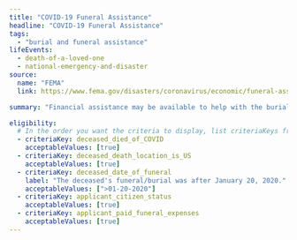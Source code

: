 ```yaml
---
title: "COVID-19 Funeral Assistance"
headline: "COVID-19 Funeral Assistance"
tags:
  - "burial and funeral assistance"
lifeEvents:
  - death-of-a-loved-one
  - national-emergency-and-disaster
source:
  name: "FEMA"
  link: https://www.fema.gov/disasters/coronavirus/economic/funeral-assistance

summary: "Financial assistance may be available to help with the burial and funeral costs for people who died of COVID-19."

eligibility:
  # In the order you want the criteria to display, list criteriaKeys from the csv here, each followed by a comma-separated list of which values indicate eligibility for that criteria. Wrap individual values in quotes if they have inner commas.
  - criteriaKey: deceased_died_of_COVID
    acceptableValues: [true]
  - criteriaKey: deceased_death_location_is_US
    acceptableValues: [true]
  - criteriaKey: deceased_date_of_funeral
    label: "The deceased's funeral/burial was after January 20, 2020."
    acceptableValues: [">01-20-2020"]
  - criteriaKey: applicant_citizen_status
    acceptableValues: [true]
  - criteriaKey: applicant_paid_funeral_expenses
    acceptableValues: [true]
---
```


